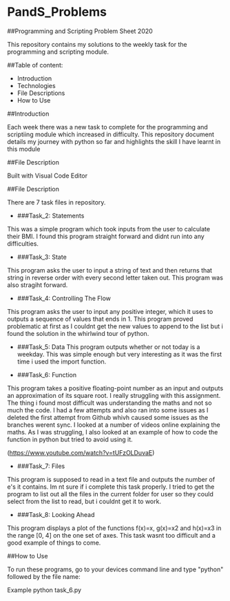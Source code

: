 # PandS_Problems

##Programming and Scripting Problem Sheet 2020

This repository contains my solutions to the weekly task for the programming and scripting module. 

##Table of content:
- Introduction
- Technologies
- File Descriptions 
- How to Use 

##Introduction

Each week there was a new task to complete for the programming and scriptiing module which increased in difficulty. This repository document details my journey with python so far and highlights the skill I have learnt in this module

##File Description

Built with Visual Code Editor   

##File Description 

There are 7 task files in repository.

- ###Task_2: Statements

This was a simple program which took inputs from the user to calculate their BMI. I found this program straight forward and didnt run into any difficulties.

- ###Task_3: State

This program asks the user to input a string of text and then returns that string in reverse order with every second letter taken out. This program was also stragiht forward.

- ###Task_4: Controlling The Flow 

This program asks the user to input any positive integer, which it uses to outputs a sequence of values that ends in 1. This program proved problematic at first as I couldnt get the new values to append to the list but i found the solution in the whirlwind tour of python.


- ###Task_5: Data
This program outputs whether or not today is a weekday. 
This was simple enough but very interesting as it was the first time i used the import function.

- ###Task_6: Function

This program takes a positive floating-point number as an input and outputs an approximation of its square root. I really struggling with this assignment. The thing i found most difficult was understanding the maths and not so much the code. I had a few attempts and also ran into some issues as I deleted the first attempt from Github whivh caused some issues as the branches werent sync. I looked at a number of videos online explaining the maths. As I was struggling, I also looked at an example of how to code the function in python but tried to avoid using it. 

(https://www.youtube.com/watch?v=tUFzOLDuvaE)

- ###Task_7: Files

This program is supposed to read in a text file and outputs the number of e's it contains. Im nt sure if i complete this task properly. I tried to get the program to list out all the files in the current folder for user so they could select from the list to read, but i couldnt get it to work.

- ###Task_8: Looking Ahead

This program displays a plot of the functions f(x)=x, g(x)=x2 and h(x)=x3 in the range [0, 4] on the one set of axes. This task wasnt too difficult and a good example of things to come.

##How to Use 

To run these programs, go to your devices command line and type "python" followed by the file name:

Example python task_6.py

